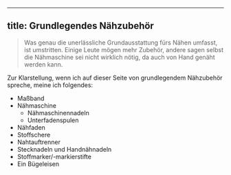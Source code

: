 ***

## title: Grundlegendes Nähzubehör

> Was genau die unerlässliche Grundausstattung fürs Nähen umfasst, ist umstritten. Einige Leute mögen mehr Zubehör, andere sagen selbst die Nähmaschine sei nicht wirklich nötig, da auch von Hand genäht werden kann.

Zur Klarstellung, wenn ich auf dieser Seite von grundlegendem Nähzubehör spreche, meine ich folgendes:

*   Maßband
*   Nähmaschine
    *   Nähmaschinennadeln
    *   Unterfadenspulen
*   Nähfaden
*   Stoffschere
*   Nahtauftrenner
*   Stecknadeln und Handnähnadeln
*   Stoffmarker/-markierstifte
*   Ein Bügeleisen
